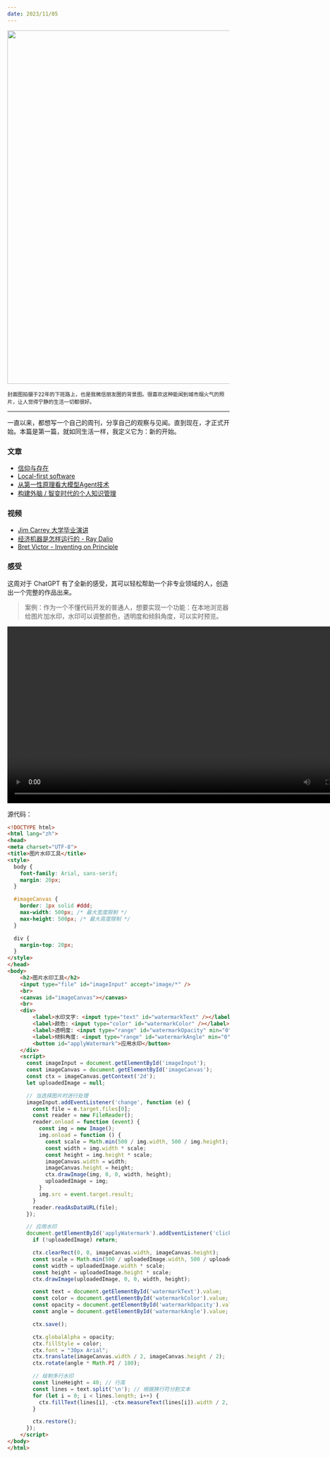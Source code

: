 ```yaml
---
date: 2023/11/05
---
```


<img src="https://chilohdata.s3.bitiful.net/weekly/wechat-bg.jpeg" width="800"/>  

<small>封面图拍摄于22年的下班路上，也是我微信朋友圈的背景图。很喜欢这种能闻到城市烟火气的照片，让人觉得宁静的生活一切都很好。</small>

---

一直以来，都想写一个自己的周刊，分享自己的观察与见闻。直到现在，才正式开始。本篇是第一篇，就如同生活一样，我定义它为：新的开始。

### 文章

- [信仰与存在](https://alexstocks.github.io/html/religion_doubt.html)
- [Local-first software](https://www.inkandswitch.com/local-first/)
- [从第一性原理看大模型Agent技术](https://mp.weixin.qq.com/s/PL-QjlvVugUfmRD4g0P-qQ)
- [构建外脑 / 智变时代的个人知识管理](https://www.indigox.me/build-exobrain/)



### 视频

- [Jim Carrey 大学毕业演讲](https://www.bilibili.com/video/BV1ts411S7vC)
- [经济机器是怎样运行的 - Ray Dalio](https://youtu.be/rFV7wdEX-Mo)
- [Bret Victor - Inventing on Principle](https://www.bilibili.com/video/BV1Vj411f7Cx)


### 感受

这周对于 ChatGPT 有了全新的感受，其可以轻松帮助一个非专业领域的人，创造出一个完整的作品出来。

> 案例：作为一个不懂代码开发的普通人，想要实现一个功能：在本地浏览器给图片加水印，水印可以调整颜色，透明度和倾斜角度，可以实时预览。

<video width="800" height="auto" controls="">
  <source src="https://chilohdata.s3.bitiful.net/weekly/watermark.mp4" type="video/mp4">
  Your browser does not support the video tag.
</video>

源代码：

```html
<!DOCTYPE html>
<html lang="zh">
<head>
<meta charset="UTF-8">
<title>图片水印工具</title>
<style>
  body {
    font-family: Arial, sans-serif;
    margin: 20px;
  }

  #imageCanvas {
    border: 1px solid #ddd;
    max-width: 500px; /* 最大宽度限制 */
    max-height: 500px; /* 最大高度限制 */
  }

  div {
    margin-top: 20px;
  }
</style>
</head>
<body>
    <h2>图片水印工具</h2>
    <input type="file" id="imageInput" accept="image/*" />
    <br>
    <canvas id="imageCanvas"></canvas>
    <br>
    <div>
        <label>水印文字: <input type="text" id="watermarkText" /></label>
        <label>颜色: <input type="color" id="watermarkColor" /></label>
        <label>透明度: <input type="range" id="watermarkOpacity" min="0" max="1" step="0.1" value="1" /></label>
        <label>倾斜角度: <input type="range" id="watermarkAngle" min="0" max="360" value="0" /></label>
        <button id="applyWatermark">应用水印</button>
    </div>
    <script>
      const imageInput = document.getElementById('imageInput');
      const imageCanvas = document.getElementById('imageCanvas');
      const ctx = imageCanvas.getContext('2d');
      let uploadedImage = null;

      // 当选择图片时进行处理
      imageInput.addEventListener('change', function (e) {
        const file = e.target.files[0];
        const reader = new FileReader();
        reader.onload = function (event) {
          const img = new Image();
          img.onload = function () {
            const scale = Math.min(500 / img.width, 500 / img.height);
            const width = img.width * scale;
            const height = img.height * scale;
            imageCanvas.width = width;
            imageCanvas.height = height;
            ctx.drawImage(img, 0, 0, width, height);
            uploadedImage = img;
          }
          img.src = event.target.result;
        }
        reader.readAsDataURL(file);
      });

      // 应用水印
      document.getElementById('applyWatermark').addEventListener('click', function () {
        if (!uploadedImage) return;

        ctx.clearRect(0, 0, imageCanvas.width, imageCanvas.height);
        const scale = Math.min(500 / uploadedImage.width, 500 / uploadedImage.height);
        const width = uploadedImage.width * scale;
        const height = uploadedImage.height * scale;
        ctx.drawImage(uploadedImage, 0, 0, width, height);

        const text = document.getElementById('watermarkText').value;
        const color = document.getElementById('watermarkColor').value;
        const opacity = document.getElementById('watermarkOpacity').value;
        const angle = document.getElementById('watermarkAngle').value;

        ctx.save();

        ctx.globalAlpha = opacity;
        ctx.fillStyle = color;
        ctx.font = "30px Arial";
        ctx.translate(imageCanvas.width / 2, imageCanvas.height / 2);
        ctx.rotate(angle * Math.PI / 180);

        // 绘制多行水印
        const lineHeight = 40; // 行高
        const lines = text.split('\n'); // 根据换行符分割文本
        for (let i = 0; i < lines.length; i++) {
          ctx.fillText(lines[i], -ctx.measureText(lines[i]).width / 2, i * lineHeight);
        }

        ctx.restore();
      });
    </script>
</body>
</html>
```
